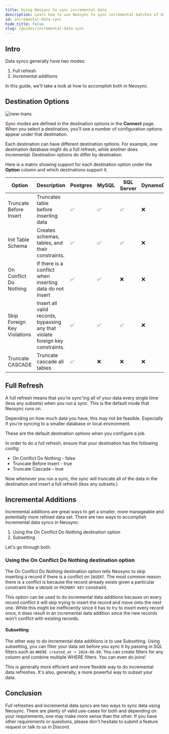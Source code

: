 ```yaml
---
title: Using Neosync to sync incremental data
description: Learn how to use Neosync to sync incremental batches of data instead of a full refresh
id: incremental-data-sync
hide_title: false
slug: /guides/incremental-data-sync
---
```


## Intro

Data syncs generally have two modes:

1. Full refresh
2. Incremental additions

In this guide, we'll take a look at how to accomplish both in Neosync.

## Destination Options

![new-trans](/img/destoptions.png)

Sync modes are defined in the destination options in the **Connect** page. When you select a destination, you'll see a number of configuration options appear under that destination.

Each destination can have different destination options. For example, one destination database might do a full refresh, while another does incremental. Destination options do differ by destination.

Here is a matrix showing support for each destination option under the **Option** column and which destinations support it.

| Option                      | Description                                                                   | Postgres | MySQL | SQL Server | DynamoDB | MongoDB | S3  |
| --------------------------- | ----------------------------------------------------------------------------- | -------- | ----- | ---------- | -------- | ------- | --- |
| Truncate Before Insert      | Truncates table before inserting data                                         | ✅       | ✅    | ✅         | ❌       | ❌      | ❌  |
| Init Table Schema           | Creates schemas, tables, and their constraints.                               | ✅       | ✅    | ✅         | ❌       | ❌      | ❌  |
| On Conflict Do Nothing      | If there is a conflict when inserting data do not insert                      | ✅       | ✅    | ❌         | ❌       | ❌      | ❌  |
| Skip Foreign Key Violations | Insert all valid records, bypassing any that violate foreign key constraints. | ✅       | ✅    | ✅         | ❌       | ❌      | ❌  |
| Truncate CASCADE            | Truncate cascade all tables                                                   | ✅       | ❌    | ❌         | ❌       | ❌      | ❌  |

## Full Refresh

A full refresh means that you're sync'ing all of your data every single time (less any subsets) when you run a sync. This is the default mode that Neosync runs on.

Depending on how much data you have, this may not be feasible. Especially if you're syncing to a smaller database or local environment.

These are the default destination options when you configure a job.

In order to do a full refresh, ensure that your destination has the following config:

- On Conflict Do Nothing - false
- Truncate Before Insert - true
- Truncate Cascade - true

Now whenever you run a sync, the sync will truncate all of the data in the destination and insert a full refresh (less any subsets.)

## Incremental Additions

Incremental additions are great ways to get a smaller, more manageable and potentially more refined data set. There are two ways to accomplish incremental data syncs in Neosync:

1. Using the On Conflict Do Nothing destination option
2. Subsetting

Let's go through both.

### Using the On Conflict Do Nothing destination option

The On Conflict Do Nothing destination option tells Neosync to skip inserting a record if there is a conflict on `INSERT`. The most common reason there is a conflict is because the record already exists given a particular constraint like a `UNIQUE` or `PRIMARY KEY` constraint.

This option can be used to do incremental data additions because on every record conflict it will skip trying to insert the record and move onto the next one. While this might be inefficiently since it has to try to insert every record once, it does result in an incremental data addition since the new records won't conflict with existing records.

#### Subsetting

The other way to do incremental data additions is to use Subsetting. Using subsetting, you can filter your data set before you sync it by passing in SQL filters such as `WHERE created_at > 2024-08-09`. You can create filters for any column and combine multiple WHERE filters. You can even do joins!

This is generally more efficient and more flexible way to do incremental data refreshes. It's also, generally, a more powerful way to subset your data.

## Conclusion

Full refreshes and incremental data syncs are two ways to sync data using Neosync. There are plenty of valid use-cases for both and depending on your requirements, one may make more sense than the other. If you have other requirements or questions, please don't hesitate to submit a feature request or talk to us in Discord.
